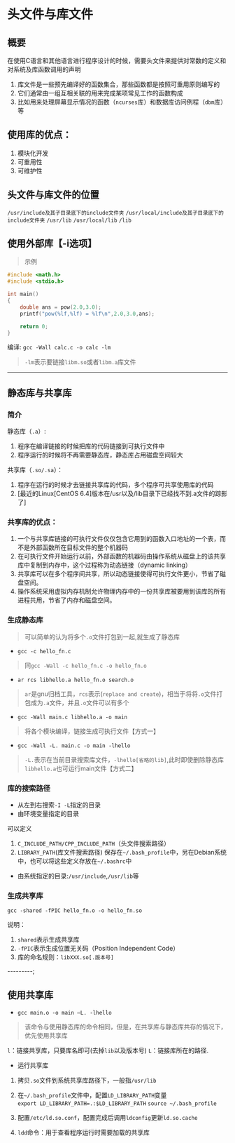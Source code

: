 # 头文件与库文件

## 概要

在使用C语言和其他语言进行程序设计的时候，需要头文件来提供对常数的定义和对系统及库函数调用的声明

1. 库文件是一些预先编译好的函数集合，那些函数都是按照可重用原则编写的
2. 它们通常由一组互相关联的用来完成某项常见工作的函数构成
3. 比如用来处理屏幕显示情况的函数（`ncurses`库）和数据库访问例程（`dbm`库）等

## 使用库的优点：

1. 模块化开发
2. 可重用性
3. 可维护性

## 头文件与库文件的位置

`/usr/include及其子目录底下的include文件夹`
`/usr/local/include及其子目录底下的include文件夹`
`/usr/lib`
`/usr/local/lib`
`/lib`

## 使用外部库【-i选项】

> 示例

```c
#include <math.h>
#include <stdio.h>

int main()
{
    double ans = pow(2.0,3.0);
    printf("pow(%lf,%lf) = %lf\n",2.0,3.0,ans);

    return 0;
}
```

编译:
`gcc -Wall calc.c -o calc -lm`
> `-lm`表示要链接`libm.so`或者`libm.a`库文件

--------------------

## 静态库与共享库

### 简介

静态库（`.a`）:

   1. 程序在编译链接的时候把库的代码链接到可执行文件中
   2. 程序运行的时候将不再需要静态库，静态库占用磁盘空间较大

共享库（`.so/.sa`）：

   1. 程序在运行的时候才去链接共享库的代码，多个程序可共享使用库的代码
   2. [最近的Linux[CentOS 6.4]版本在/usr以及/lib目录下已经找不到.a文件的踪影了]

### 共享库的优点：

1. 一个与共享库链接的可执行文件仅仅包含它用到的函数入口地址的一个表，而不是外部函数所在目标文件的整个机器码
2. 在可执行文件开始运行以前，外部函数的机器码由操作系统从磁盘上的该共享库中复制到内存中，这个过程称为动态链接（dynamic linking）
3. 共享库可以在多个程序间共享，所以动态链接使得可执行文件更小，节省了磁盘空间。
4. 操作系统采用虚拟内存机制允许物理内存中的一份共享库被要用到该库的所有进程共用，节省了内存和磁盘空间。

### 生成静态库

> 可以简单的认为将多个`.o`文件打包到一起,就生成了静态库

+ `gcc -c hello_fn.c`

 >同`gcc -Wall -c hello_fn.c -o hello_fn.o`

+ `ar rcs libhello.a hello_fn.o search.o`

 > `ar`是gnu归档工具，`rcs`表示(`replace and create`)，相当于将将`.o`文件打包成为`.a`文件，并且`.o`文件可以有多个

+ `gcc -Wall main.c libhello.a -o main`

 > 将各个模块编译，链接生成可执行文件【方式一】

+ `gcc -Wall -L. main.c -o main -lhello`

 > `-L.`表示在当前目录搜索库文件，`-lhello[省略的lib]`,此时即使删除静态库`libhello.a`也可运行main文件【方式二】

### 库的搜索路径

+ 从左到右搜索`-I -L`指定的目录
+ 由环境变量指定的目录

 可以定义

 1. `C_INCLUDE_PATH/CPP_INCLUDE_PATH`（头文件搜索路径）
 2. `LIBRARY_PATH`(库文件搜索路径)
 保存在`~/.bash_profile`中，另在Debian系统中，也可以将这些定义存放在`~/.bashrc`中

+ 由系统指定的目录:`/usr/include`,`/usr/lib`等

### 生成共享库

`gcc -shared -fPIC hello_fn.o -o hello_fn.so`

说明：

1. `shared`表示生成共享库
2. `-fPIC`表示生成位置无关码（Position Independent Code）
3. 库的命名规则：`libXXX.so[.版本号]`

---------;

## 使用共享库

+ `gcc main.o -o main –L. -lhello`

 > 该命令与使用静态库的命令相同，但是，在共享库与静态库共存的情况下，优先使用共享库

`l`：链接共享库，只要库名即可(去掉`lib`以及版本号)
`L`：链接库所在的路径.

+ 运行共享库

1. 拷贝`.so`文件到系统共享库路径下，一般指`/usr/lib`
2. 在`~/.bash_profile`文件中，配置`LD_LIBRARY_PATH`变量
    `export LD_LIBRARY_PATH=.:$LD_LIBRARY_PATH`
    `source ~/.bash_profile`
3. 配置`/etc/ld.so.conf`，配置完成后调用`ldconfig`更新`ld.so.cache`

4. `ldd`命令：用于查看程序运行时需要加载的共享库
